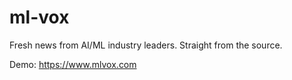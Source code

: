 # ml-vox
Fresh news from AI/ML industry leaders. Straight from the source.

Demo: https://www.mlvox.com
